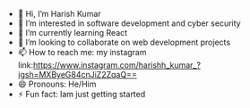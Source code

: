 - 👋 Hi, I’m Harish Kumar
- 👀 I’m interested in software development and cyber security
- 🌱 I’m currently learning React
- 💞️ I’m looking to collaborate on web development projects
- 📫 How to reach me: my instagram link:https://www.instagram.com/harishh_kumar_?igsh=MXByeG84cnJiZ2ZqaQ==
- 😄 Pronouns: He/Him
- ⚡ Fun fact: Iam just getting started

